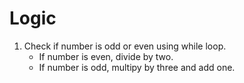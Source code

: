 # Logic 

1. Check if number is odd or even using while loop.
    - If number is even, divide by two.
    - If number is odd, multipy by three and add one.
